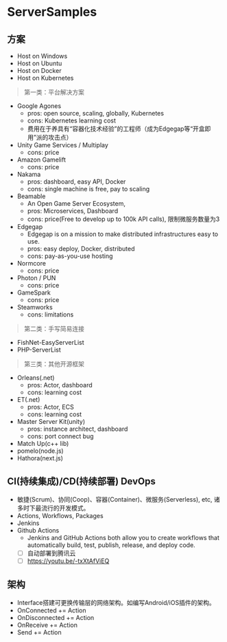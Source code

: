 # ServerSamples

## 方案

- Host on Windows
- Host on Ubuntu
- Host on Docker
- Host on Kubernetes

> 第一类：平台解决方案
- Google Agones
	- pros: open source, scaling, globally, Kubernetes
	- cons: Kubernetes learning cost
	- 费用在于养具有“容器化技术经验”的工程师（成为Edgegap等“开盒即用”派的攻击点）
- Unity Game Services / Multiplay
	- cons: price
- Amazon Gamelift
	- cons: price
- Nakama
	- pros: dashboard, easy API, Docker
	- cons: single machine is free, pay to scaling
- Beamable
	- An Open Game Server Ecosystem,
	- pros: Microservices, Dashboard
	- cons: price(Free to develop up to 100k API calls), 限制微服务数量为3
- Edgegap
	- Edgegap is on a mission to make distributed infrastructures easy to use.
	- pros: easy deploy, Docker, distributed
	- cons: pay-as-you-use hosting
- Normcore
	- cons: price
- Photon / PUN
	- cons: price
- GameSpark
	- cons: price
- Steamworks
	- cons: limitations

> 第二类：手写简易连接
- FishNet-EasyServerList
- PHP-ServerList

> 第三类：其他开源框架
- Orleans(.net)
	- pros: Actor, dashboard
	- cons: learning cost
- ET(.net)
	- pros: Actor, ECS
	- cons: learning cost
- Master Server Kit(unity)
	- pros: instance architect, dashboard
	- cons: port connect bug
- Match Up(c++ lib)
- pomelo(node.js)
- Hathora(next.js)

## CI(持续集成)/CD(持续部署) DevOps

- 敏捷(Scrum)、协同(Coop)、容器(Container)、微服务(Serverless), etc, 诸多时下最流行的开发模式。
- Actions, Workflows, Packages
- Jenkins
- Github Actions
	- Jenkins and GitHub Actions both allow you to create workflows 
	that automatically build, test, publish, release, and deploy code.
	- [ ] 自动部署到腾讯云
	- [ ] https://youtu.be/-txXtAfViEQ

## 架构

- Interface搭建可更换传输层的网络架构。如编写Android/iOS插件的架构。
- OnConnected += Action
- OnDisconnected += Action
- OnReceive += Action
- Send += Action
